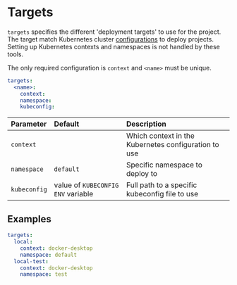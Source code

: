 # Targets

`targets` specifies the different 'deployment targets' to use for the project.
The target match Kubernetes cluster [configurations](https://kubernetes.io/docs/tasks/access-application-cluster/configure-access-multiple-clusters/#define-clusters-users-and-contexts)
to deploy projects.
Setting up Kubernetes contexts and namespaces is not handled by these tools.

The only required configuration is `context` and `<name>` must be unique.

```yaml
targets:
  <name>:
    context:
    namespace:
    kubeconfig:
```

| Parameter     | Default                                | Description                                           |
| :------------ | :------------------------------------- | :---------------------------------------------------  |
| `context`     |                                        | Which context in the Kubernetes configuration to use  |
| `namespace`   | `default`                              | Specific namespace to deploy to                       |
| `kubeconfig`  | value of `KUBECONFIG` `ENV` variable   | Full path to a specific kubeconfig file to use        |


## Examples

````yaml
targets:
  local:
    context: docker-desktop
    namespace: default
  local-test:
    context: docker-desktop
    namespace: test
````
